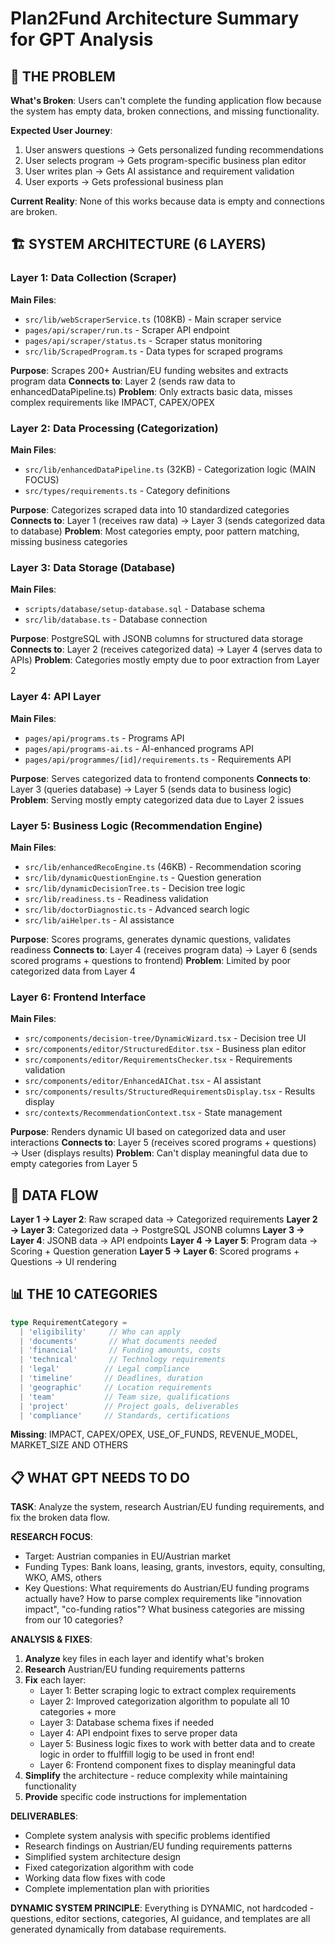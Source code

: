 # Plan2Fund Architecture Summary for GPT Analysis

## 🎯 THE PROBLEM

**What's Broken**: Users can't complete the funding application flow because the system has empty data, broken connections, and missing functionality.

**Expected User Journey**:
1. User answers questions → Gets personalized funding recommendations
2. User selects program → Gets program-specific business plan editor
3. User writes plan → Gets AI assistance and requirement validation
4. User exports → Gets professional business plan

**Current Reality**: None of this works because data is empty and connections are broken.

## 🏗️ SYSTEM ARCHITECTURE (6 LAYERS)

### Layer 1: Data Collection (Scraper)
**Main Files**: 
- `src/lib/webScraperService.ts` (108KB) - Main scraper service
- `pages/api/scraper/run.ts` - Scraper API endpoint
- `pages/api/scraper/status.ts` - Scraper status monitoring
- `src/lib/ScrapedProgram.ts` - Data types for scraped programs

**Purpose**: Scrapes 200+ Austrian/EU funding websites and extracts program data
**Connects to**: Layer 2 (sends raw data to enhancedDataPipeline.ts)
**Problem**: Only extracts basic data, misses complex requirements like IMPACT, CAPEX/OPEX

### Layer 2: Data Processing (Categorization)
**Main Files**:
- `src/lib/enhancedDataPipeline.ts` (32KB) - Categorization logic (MAIN FOCUS)
- `src/types/requirements.ts` - Category definitions

**Purpose**: Categorizes scraped data into 10 standardized categories
**Connects to**: Layer 1 (receives raw data) → Layer 3 (sends categorized data to database)
**Problem**: Most categories empty, poor pattern matching, missing business categories

### Layer 3: Data Storage (Database)
**Main Files**:
- `scripts/database/setup-database.sql` - Database schema
- `src/lib/database.ts` - Database connection

**Purpose**: PostgreSQL with JSONB columns for structured data storage
**Connects to**: Layer 2 (receives categorized data) → Layer 4 (serves data to APIs)
**Problem**: Categories mostly empty due to poor extraction from Layer 2

### Layer 4: API Layer
**Main Files**:
- `pages/api/programs.ts` - Programs API
- `pages/api/programs-ai.ts` - AI-enhanced programs API
- `pages/api/programmes/[id]/requirements.ts` - Requirements API

**Purpose**: Serves categorized data to frontend components
**Connects to**: Layer 3 (queries database) → Layer 5 (sends data to business logic)
**Problem**: Serving mostly empty categorized data due to Layer 2 issues

### Layer 5: Business Logic (Recommendation Engine)
**Main Files**:
- `src/lib/enhancedRecoEngine.ts` (46KB) - Recommendation scoring
- `src/lib/dynamicQuestionEngine.ts` - Question generation
- `src/lib/dynamicDecisionTree.ts` - Decision tree logic
- `src/lib/readiness.ts` - Readiness validation
- `src/lib/doctorDiagnostic.ts` - Advanced search logic
- `src/lib/aiHelper.ts` - AI assistance

**Purpose**: Scores programs, generates dynamic questions, validates readiness
**Connects to**: Layer 4 (receives program data) → Layer 6 (sends scored programs + questions to frontend)
**Problem**: Limited by poor categorized data from Layer 4

### Layer 6: Frontend Interface
**Main Files**:
- `src/components/decision-tree/DynamicWizard.tsx` - Decision tree UI
- `src/components/editor/StructuredEditor.tsx` - Business plan editor
- `src/components/editor/RequirementsChecker.tsx` - Requirements validation
- `src/components/editor/EnhancedAIChat.tsx` - AI assistant
- `src/components/results/StructuredRequirementsDisplay.tsx` - Results display
- `src/contexts/RecommendationContext.tsx` - State management

**Purpose**: Renders dynamic UI based on categorized data and user interactions
**Connects to**: Layer 5 (receives scored programs + questions) → User (displays results)
**Problem**: Can't display meaningful data due to empty categories from Layer 5

## 🔗 DATA FLOW

**Layer 1 → Layer 2**: Raw scraped data → Categorized requirements
**Layer 2 → Layer 3**: Categorized data → PostgreSQL JSONB columns
**Layer 3 → Layer 4**: JSONB data → API endpoints
**Layer 4 → Layer 5**: Program data → Scoring + Question generation
**Layer 5 → Layer 6**: Scored programs + Questions → UI rendering

## 📊 THE 10 CATEGORIES

```typescript
type RequirementCategory = 
  | 'eligibility'     // Who can apply
  | 'documents'       // What documents needed
  | 'financial'       // Funding amounts, costs
  | 'technical'       // Technology requirements
  | 'legal'          // Legal compliance
  | 'timeline'       // Deadlines, duration
  | 'geographic'     // Location requirements
  | 'team'           // Team size, qualifications
  | 'project'        // Project goals, deliverables
  | 'compliance'     // Standards, certifications
```

**Missing**: IMPACT, CAPEX/OPEX, USE_OF_FUNDS, REVENUE_MODEL, MARKET_SIZE AND OTHERS


## 📋 WHAT GPT NEEDS TO DO

**TASK**: Analyze the system, research Austrian/EU funding requirements, and fix the broken data flow.

**RESEARCH FOCUS**: 
- Target: Austrian companies in EU/Austrian market
- Funding Types: Bank loans, leasing, grants, investors, equity, consulting, WKO, AMS, others
- Key Questions: What requirements do Austrian/EU funding programs actually have? How to parse complex requirements like "innovation impact", "co-funding ratios"? What business categories are missing from our 10 categories?

**ANALYSIS & FIXES**:
1. **Analyze** key files in each layer and identify what's broken
2. **Research** Austrian/EU funding requirements patterns
3. **Fix** each layer:
   - Layer 1: Better scraping logic to extract complex requirements
   - Layer 2: Improved categorization algorithm to populate all 10 categories + more
   - Layer 3: Database schema fixes if needed
   - Layer 4: API endpoint fixes to serve proper data
   - Layer 5: Business logic fixes to work with better data and to create logic in order to ffulffill logig to be used in front end!
   - Layer 6: Frontend component fixes to display meaningful data
4. **Simplify** the architecture - reduce complexity while maintaining functionality
5. **Provide** specific code instructions for implementation

**DELIVERABLES**:
- Complete system analysis with specific problems identified
- Research findings on Austrian/EU funding requirements patterns
- Simplified system architecture design
- Fixed categorization algorithm with code
- Working data flow fixes with code
- Complete implementation plan with priorities

**DYNAMIC SYSTEM PRINCIPLE**: Everything is DYNAMIC, not hardcoded - questions, editor sections, categories, AI guidance, and templates are all generated dynamically from database requirements.